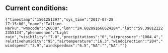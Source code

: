 ## Current conditions: 
 ``` {"timestamp":"1501251297","sys_time":"2017-07-28 17:15:00","name":"Tallinn-Harku","wmocode":"26038","lon":"24.602891666624284","lat":"59.398122222355134","phenomenon":"Light rain","visibility":"7.0","precipitations":"0","airpressure":"1004.4","relativehumidity":"95","airtemperature":"16.3","winddirection":"204","windspeed":"3.9","windspeedmax":"6.5","NA":"","NA":""} ```
